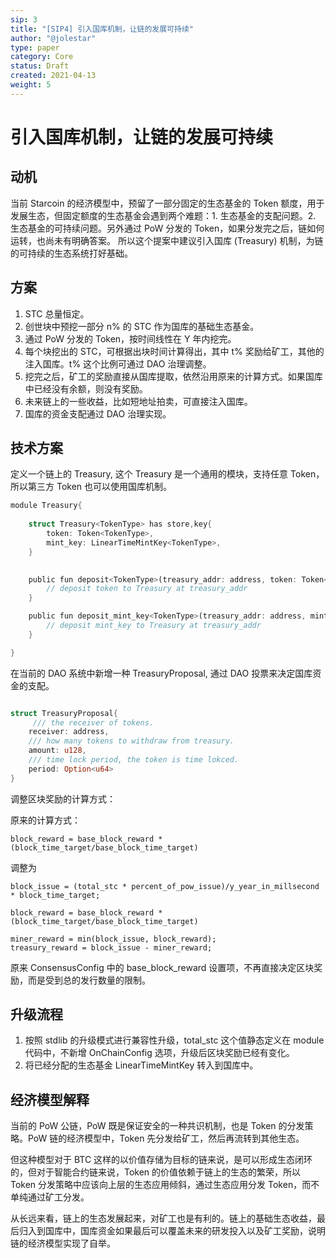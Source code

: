 ```yaml
---
sip: 3
title: "[SIP4] 引入国库机制，让链的发展可持续"
author: "@jolestar"
type: paper
category: Core
status: Draft
created: 2021-04-13
weight: 5
---
```


# 引入国库机制，让链的发展可持续

## 动机

当前 Starcoin 的经济模型中，预留了一部分固定的生态基金的 Token 额度，用于发展生态，但固定额度的生态基金会遇到两个难题：1. 生态基金的支配问题。2. 生态基金的可持续问题。另外通过 PoW 分发的 Token，如果分发完之后，链如何运转，也尚未有明确答案。
所以这个提案中建议引入国库 (Treasury) 机制，为链的可持续的生态系统打好基础。
 
## 方案

1. STC 总量恒定。
2. 创世块中预挖一部分 n% 的 STC 作为国库的基础生态基金。
3. 通过 PoW 分发的 Token，按时间线性在 Y 年内挖完。
4. 每个块挖出的 STC，可根据出块时间计算得出，其中 t% 奖励给矿工，其他的注入国库。t% 这个比例可通过 DAO 治理调整。
5. 挖完之后，矿工的奖励直接从国库提取，依然沿用原来的计算方式。如果国库中已经没有余额，则没有奖励。
6. 未来链上的一些收益，比如短地址拍卖，可直接注入国库。
7. 国库的资金支配通过 DAO 治理实现。

## 技术方案

定义一个链上的 Treasury, 这个 Treasury 是一个通用的模块，支持任意 Token，所以第三方 Token 也可以使用国库机制。 


```rust
module Treasury{
    
    struct Treasury<TokenType> has store,key{
        token: Token<TokenType>,
        mint_key: LinearTimeMintKey<TokenType>,
    }

    
    public fun deposit<TokenType>(treasury_addr: address, token: Token<TokenType>) {
        // deposit token to Treasury at treasury_addr
    }

    public fun deposit_mint_key<TokenType>(treasury_addr: address, mint_key: LinearTimeMintKey<TokenType>) {
        // deposit mint_key to Treasury at treasury_addr
    }

}
```

在当前的 DAO 系统中新增一种 TreasuryProposal, 通过 DAO 投票来决定国库资金的支配。

```rust

struct TreasuryProposal{
     /// the receiver of tokens.
    receiver: address,
    /// how many tokens to withdraw from treasury.
    amount: u128,
    /// time lock period, the token is time lokced.
    period: Option<u64>
}

```

调整区块奖励的计算方式：

原来的计算方式：

```
block_reward = base_block_reward * (block_time_target/base_block_time_target)
```

调整为

```
block_issue = (total_stc * percent_of_pow_issue)/y_year_in_millsecond  * block_time_target;

block_reward = base_block_reward * (block_time_target/base_block_time_target)

miner_reward = min(block_issue, block_reward);
treasury_reward = block_issue - miner_reward; 
```

原来 ConsensusConfig 中的 base_block_reward 设置项，不再直接决定区块奖励，而是受到总的发行数量的限制。

## 升级流程

1. 按照 stdlib 的升级模式进行兼容性升级，total_stc 这个值静态定义在 module 代码中，不新增 OnChainConfig 选项，升级后区块奖励已经有变化。
2. 将已经分配的生态基金 LinearTimeMintKey 转入到国库中。

## 经济模型解释

当前的 PoW 公链，PoW 既是保证安全的一种共识机制，也是 Token 的分发策略。PoW 链的经济模型中，Token 先分发给矿工，然后再流转到其他生态。

但这种模型对于 BTC 这样的以价值存储为目标的链来说，是可以形成生态闭环的，但对于智能合约链来说，Token 的价值依赖于链上的生态的繁荣，所以 Token 分发策略中应该向上层的生态应用倾斜，通过生态应用分发 Token，而不单纯通过矿工分发。

从长远来看，链上的生态发展起来，对矿工也是有利的。链上的基础生态收益，最后归入到国库中，国库资金如果最后可以覆盖未来的研发投入以及矿工奖励，说明链的经济模型实现了自举。
